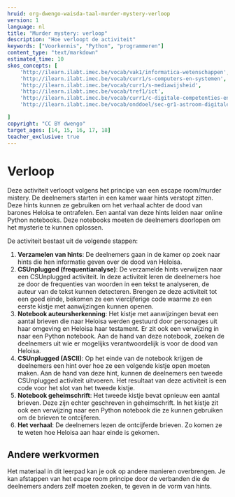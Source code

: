 ```yaml
---
hruid: org-dwengo-waisda-taal-murder-mystery-verloop
version: 1
language: nl
title: "Murder mystery: verloop"
description: "Hoe verloopt de activiteit"
keywords: ["Voorkennis", "Python", "programmeren"]
content_type: "text/markdown"
estimated_time: 10
skos_concepts: [
    'http://ilearn.ilabt.imec.be/vocab/vak1/informatica-wetenschappen', 
    'http://ilearn.ilabt.imec.be/vocab/curr1/s-computers-en-systemen',
    'http://ilearn.ilabt.imec.be/vocab/curr1/s-mediawijsheid',
    'http://ilearn.ilabt.imec.be/vocab/tref1/ict',
    'http://ilearn.ilabt.imec.be/vocab/curr1/c-digitale-competenties-en-mediawijsheid',
    'http://ilearn.ilabt.imec.be/vocab/onddoel/sec-gr1-astroom-digitale-competenties-en-mediawijsheid-4.5',

]
copyright: "CC BY dwengo"
target_ages: [14, 15, 16, 17, 18]
teacher_exclusive: true
---
```


# Verloop

Deze activiteit verloopt volgens het principe van een escape room/murder mistery. De deelnemers starten in een kamer waar hints verstopt zitten. Deze hints kunnen ze gebruiken om het verhaal achter de dood van barones Heloisa te ontrafelen. Een aantal van deze hints leiden naar online Python notebooks. Deze notebooks moeten de deelnemers doorlopen om het mysterie te kunnen oplossen.

De activiteit bestaat uit de volgende stappen:

1. **Verzamelen van hints**: De deelnemers gaan in de kamer op zoek naar hints die hen informatie geven over de dood van Heloisa. 
2. **CSUnplugged (frequentianalyse)**: De verzamelde hints verwijzen naar een CSUnplugged activiteit. In deze activiteit leren de deelnemers hoe ze door de frequenties van woorden in een tekst te analyseren, de auteur van de tekst kunnen detecteren. Brengen ze deze activiteit tot een goed einde, bekomen ze een viercijferige code waarme ze een eerste kistje met aanwijzingen kunnen openen.
3. **Notebook auteursherkenning**: Het kistje met aanwijzingen bevat een aantal brieven die naar Heloisa werden gestuurd door personages uit haar omgeving en Heloisa haar testament. Er zit ook een verwijzing in naar een Python notebook. Aan de hand van deze notebook, zoeken de deelnemers uit wie er mogelijks verantwoordelijk is voor de dood van Heloisa.
4. **CSUnplugged (ASCII)**: Op het einde van de notebook krijgen de deelnemers een hint over hoe ze een volgende kistje open moeten maken. Aan de hand van deze hint, kunnen de deelnemers een tweede CSUnplugged activiteit uitvoeren. Het resultaat van deze activiteit is een code voor het slot van het tweede kistje.
5. **Notebook geheimschrift**: Het tweede kistje bevat opnieuw een aantal brieven. Deze zijn echter geschreven in geheimschrift. In het kistje zit ook een verwijzing naar een Python notebook die ze kunnen gebruiken om de brieven te ontcijferen.
6. **Het verhaal**: De deelnemers lezen de ontcijferde brieven. Zo komen ze te weten hoe Heloisa aan haar einde is gekomen.



<div class="dwengo-content sideinfo">
<h2 class="title">Andere werkvormen</h2>
<div class="content">
Het materiaal in dit leerpad kan je ook op andere manieren overbrengen. Je kan afstappen van het ecape room principe door de verbanden die de deelnemers anders zelf moeten zoeken, te geven in de vorm van hints.
</div>
</div>

